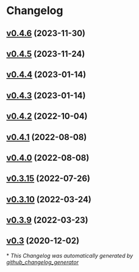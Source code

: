 # Changelog

## [v0.4.6](https://github.com/alenrajsp/tcxreader/tree/v0.4.6) (2023-11-30)

## [v0.4.5](https://github.com/alenrajsp/tcxreader/tree/v0.4.5) (2023-11-24)

## [v0.4.4](https://github.com/alenrajsp/tcxreader/tree/v0.4.4) (2023-01-14)

## [v0.4.3](https://github.com/alenrajsp/tcxreader/tree/v0.4.3) (2023-01-14)

## [v0.4.2](https://github.com/alenrajsp/tcxreader/tree/v0.4.2) (2022-10-04)

## [v0.4.1](https://github.com/alenrajsp/tcxreader/tree/v0.4.1) (2022-08-08)

## [v0.4.0](https://github.com/alenrajsp/tcxreader/tree/v0.4.0) (2022-08-08)

## [v0.3.15](https://github.com/alenrajsp/tcxreader/tree/v0.3.15) (2022-07-26)

## [v0.3.10](https://github.com/alenrajsp/tcxreader/tree/v0.3.10) (2022-03-24)

## [v0.3.9](https://github.com/alenrajsp/tcxreader/tree/v0.3.9) (2022-03-23)

## [v0.3](https://github.com/alenrajsp/tcxreader/tree/v0.3) (2020-12-02)



\* *This Changelog was automatically generated by [github_changelog_generator](https://github.com/github-changelog-generator/github-changelog-generator)*
